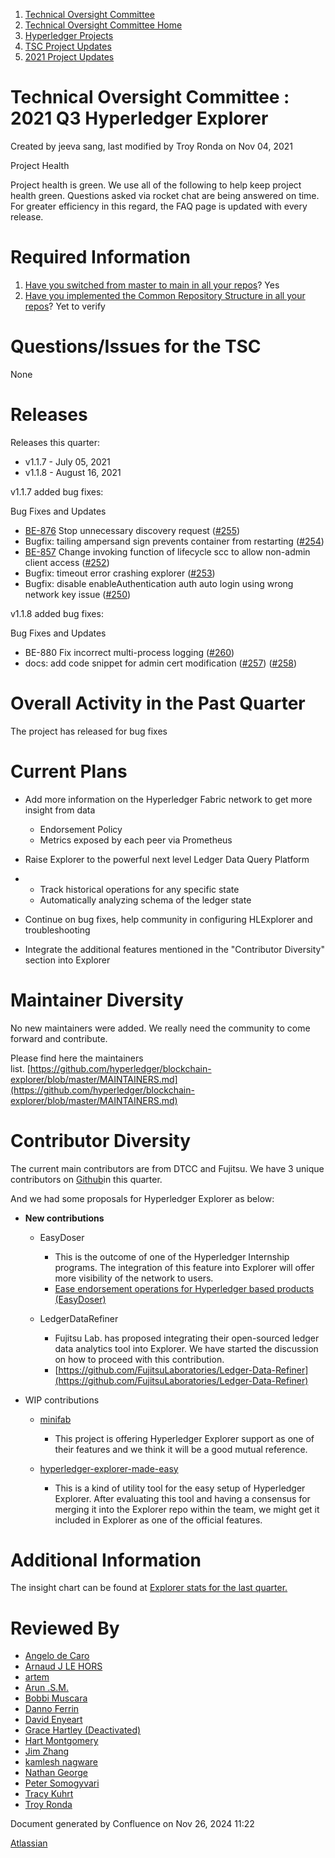 1. [Technical Oversight Committee](index.html)
2. [Technical Oversight Committee Home](Technical-Oversight-Committee-Home_21430274.html)
3. [Hyperledger Projects](Hyperledger-Projects_21447704.html)
4. [TSC Project Updates](TSC-Project-Updates_21430854.html)
5. [2021 Project Updates](2021-Project-Updates_21452543.html)

# Technical Oversight Committee : 2021 Q3 Hyperledger Explorer

Created by jeeva sang, last modified by Troy Ronda on Nov 04, 2021

Project Health

Project health is green. We use all of the following to help keep project health green. Questions asked via rocket chat are being answered on time. For greater efficiency in this regard, the FAQ page is updated with every release.

# Required Information

1. [Have you switched from master to main in all your repos](https://lf-hyperledger.atlassian.net/wiki/display/TSC/Projects+have+two+quarters+to+comply+with+common+repo+structure?focusedCommentId=21452776)? Yes
2. [Have you implemented the Common Repository Structure in all your repos](https://tsc.hyperledger.org/repository-structure.html)? Yet to verify

# Questions/Issues for the TSC

None

# Releases

Releases this quarter:

- v1.1.7 - July 05, 2021
- v1.1.8 - August 16, 2021

v1.1.7 added bug fixes:

Bug Fixes and Updates

- [BE-876](https://jira.hyperledger.org/browse/BE-876) Stop unnecessary discovery request ([#255](https://github.com/hyperledger/blockchain-explorer/pull/255))
- Bugfix: tailing ampersand sign prevents container from restarting ([#254](https://github.com/hyperledger/blockchain-explorer/pull/254))
- [BE-857](https://jira.hyperledger.org/browse/BE-857) Change invoking function of lifecycle scc to allow non-admin client access ([#252](https://github.com/hyperledger/blockchain-explorer/pull/252))
- Bugfix: timeout error crashing explorer ([#253](https://github.com/hyperledger/blockchain-explorer/pull/253))
- Bugfix: disable enableAuthentication auth auto login using wrong network key issue ([#250](https://github.com/hyperledger/blockchain-explorer/pull/250))

v1.1.8 added bug fixes:

Bug Fixes and Updates

- BE-880 Fix incorrect multi-process logging ([#260](https://github.com/hyperledger/blockchain-explorer/pull/260))
- docs: add code snippet for admin cert modification ([#257](https://github.com/hyperledger/blockchain-explorer/pull/257)) ([#258](https://github.com/hyperledger/blockchain-explorer/pull/258))

# Overall Activity in the Past Quarter

The project has released for bug fixes

# Current Plans

- Add more information on the Hyperledger Fabric network to get more insight from data
  
  - Endorsement Policy
  - Metrics exposed by each peer via Prometheus
- Raise Explorer to the powerful next level Ledger Data Query Platform
- - Track historical operations for any specific state
  - Automatically analyzing schema of the ledger state
- Continue on bug fixes, help community in configuring HLExplorer and troubleshooting
- Integrate the additional features mentioned in the "Contributor Diversity" section into Explorer

# Maintainer Diversity

No new maintainers were added. We really need the community to come forward and contribute.

Please find here the maintainers list. [https://github.com/hyperledger/blockchain-explorer/blob/master/MAINTAINERS.md](https://github.com/hyperledger/blockchain-explorer/blob/master/MAINTAINERS.md)

# Contributor Diversity

The current main contributors are from DTCC and Fujitsu. We have 3 unique contributors on [Github](https://github.com/hyperledger/blockchain-explorer/graphs/contributors?from=2021-06-01&to=2021-10-30&type=c)in this quarter.

And we had some proposals for Hyperledger Explorer as below:

- **New contributions**
  
  - EasyDoser
    
    - This is the outcome of one of the Hyperledger Internship programs. The integration of this feature into Explorer will offer more visibility of the network to users.
    - [Ease endorsement operations for Hyperledger based products (EasyDoser)](https://lf-hyperledger.atlassian.net/wiki/pages/viewpage.action?pageId=21954688)
  - LedgerDataRefiner
    
    - Fujitsu Lab. has proposed integrating their open-sourced ledger data analytics tool into Explorer. We have started the discussion on how to proceed with this contribution.
    - [https://github.com/FujitsuLaboratories/Ledger-Data-Refiner](https://github.com/FujitsuLaboratories/Ledger-Data-Refiner)
- WIP contributions
  
  - [minifab](https://github.com/litong01/minifabric)
    
    - This project is offering Hyperledger Explorer support as one of their features and we think it will be a good mutual reference.
  - [hyperledger-explorer-made-easy](https://github.com/saanvijay/hyperledger-explorer-made-easy)
    
    - This is a kind of utility tool for the easy setup of Hyperledger Explorer. After evaluating this tool and having a consensus for merging it into the Explorer repo within the team, we might get it included in Explorer as one of the official features.

# Additional Information

The insight chart can be found at [Explorer stats for the last quarter](https://insights.lfx.linuxfoundation.org/projects/hyperledger%2Fexplorer/dashboard)[.](https://insights.lfx.linuxfoundation.org/projects/hyperledger%2Fcello/dashboard;subTab=technical?time=%7B%22from%22%3A%222020-08-01T07%3A00%3A00.000Z%22%2C%22type%22%3A%22absolute%22%2C%22to%22%3A%222020-11-01T07%3A00%3A00.000Z%22%7D)

# Reviewed By

- [Angelo de Caro](https://lf-hyperledger.atlassian.net/wiki/people/70121:d6b0f0e4-825f-4f16-88e1-4d14e95f2f10?ref=confluence)
- [Arnaud J LE HORS](https://lf-hyperledger.atlassian.net/wiki/people/70121:0e75e3b8-500a-4067-9f7e-ed46e91bcb9d?ref=confluence)
- [artem](https://lf-hyperledger.atlassian.net/wiki/people/557058:5196a62e-7a77-4c97-8180-ae5a5992fb63?ref=confluence)
- [Arun .S.M.](https://lf-hyperledger.atlassian.net/wiki/people/621a0e5097d313006ba7386a?ref=confluence)
- [Bobbi Muscara](https://lf-hyperledger.atlassian.net/wiki/people/5c4cb1b7d8bbb7445c0a457e?ref=confluence)
- [Danno Ferrin](https://lf-hyperledger.atlassian.net/wiki/people/5b7f2d80c4e4892a5b789551?ref=confluence)
- [David Enyeart](https://lf-hyperledger.atlassian.net/wiki/people/712020:30d7e775-8a5d-4896-8950-8da2af027639?ref=confluence)
- [Grace Hartley (Deactivated)](https://lf-hyperledger.atlassian.net/wiki/people/5c3e0cd1ff324728a1db2448?ref=confluence)
- [Hart Montgomery](https://lf-hyperledger.atlassian.net/wiki/people/712020:86f447c0-86dc-43b3-ac03-6a31923bbb84?ref=confluence)
- [Jim Zhang](https://lf-hyperledger.atlassian.net/wiki/people/712020:e39af0bd-79c1-49e2-887c-a74cef87f822?ref=confluence)
- [kamlesh nagware](https://lf-hyperledger.atlassian.net/wiki/people/557058:8e1fc425-f938-4b39-ad13-9cd8b0ddde52?ref=confluence)
- [Nathan George](https://lf-hyperledger.atlassian.net/wiki/people/712020:3e7556ab-cdb8-47f5-8b68-12a3378021fd?ref=confluence)
- [Peter Somogyvari](https://lf-hyperledger.atlassian.net/wiki/people/557058:cae262a4-be99-4f5e-a36e-bf20a5c795f2?ref=confluence)
- [Tracy Kuhrt](https://lf-hyperledger.atlassian.net/wiki/people/712020:eb6ae9c3-aa8e-40ba-9dab-a6969b1ac52e?ref=confluence)
- [Troy Ronda](https://lf-hyperledger.atlassian.net/wiki/people/557058:c854f35a-2b58-4be3-9003-ca2a67495580?ref=confluence)

Document generated by Confluence on Nov 26, 2024 11:22

[Atlassian](http://www.atlassian.com/)
